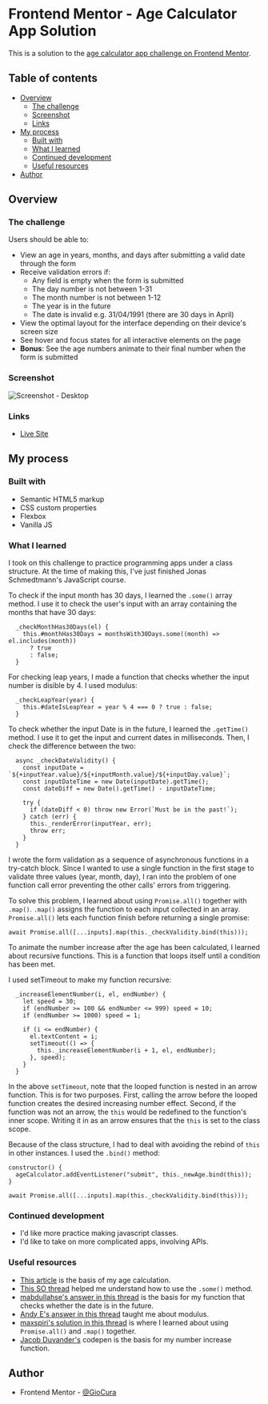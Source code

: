 # Frontend Mentor - Age Calculator App Solution

This is a solution to the [age calculator app challenge on Frontend Mentor](https://www.frontendmentor.io/challenges/advice-generator-app-QdUG-13db).

## Table of contents

- [Overview](#overview)
  - [The challenge](#the-challenge)
  - [Screenshot](#screenshot)
  - [Links](#links)
- [My process](#my-process)
  - [Built with](#built-with)
  - [What I learned](#what-i-learned)
  - [Continued development](#continued-development)
  - [Useful resources](#useful-resources)
- [Author](#author)

## Overview

### The challenge

Users should be able to:

- View an age in years, months, and days after submitting a valid date through the form
- Receive validation errors if:
  - Any field is empty when the form is submitted
  - The day number is not between 1-31
  - The month number is not between 1-12
  - The year is in the future
  - The date is invalid e.g. 31/04/1991 (there are 30 days in April)
- View the optimal layout for the interface depending on their device's screen size
- See hover and focus states for all interactive elements on the page
- **Bonus**: See the age numbers animate to their final number when the form is submitted

### Screenshot

![Screenshot - Desktop](/assets/images/screenhot.png)

### Links

- [Live Site](https://gc36-age-calculator.netlify.app/)

## My process

### Built with

- Semantic HTML5 markup
- CSS custom properties
- Flexbox
- Vanilla JS

### What I learned

I took on this challenge to practice programming apps under a class structure. At the time of making this, I've just finished Jonas Schmedtmann's JavaScript course.

To check if the input month has 30 days, I learned the `.some()` array method. I use it to check the user's input with an array containing the months that have 30 days:

```
  _checkMonthHas30Days(el) {
    this.#monthHas30Days = monthsWith30Days.some((month) => el.includes(month))
      ? true
      : false;
  }
```

For checking leap years, I made a function that checks whether the input number is disible by 4. I used modulus:

```
  _checkLeapYear(year) {
    this.#dateIsLeapYear = year % 4 === 0 ? true : false;
  }
```

To check whether the input Date is in the future, I learned the `.getTime()` method. I use it to get the input and current dates in milliseconds. Then, I check the difference between the two:

```
  async _checkDateValidity() {
    const inputDate = `${+inputYear.value}/${+inputMonth.value}/${+inputDay.value}`;
    const inputDateTime = new Date(inputDate).getTime();
    const dateDiff = new Date().getTime() - inputDateTime;

    try {
      if (dateDiff < 0) throw new Error(`Must be in the past!`);
    } catch (err) {
      this._renderError(inputYear, err);
      throw err;
    }
  }
```

I wrote the form validation as a sequence of asynchronous functions in a try-catch block. Since I wanted to use a single function in the first stage to validate three values (year, month, day), I ran into the problem of one function call error preventing the other calls' errors from triggering.

To solve this problem, I learned about using `Promise.all()` together with `.map()`. `.map()` assigns the function to each input collected in an array. `Promise.all()` lets each function finish before returning a single promise:

```
await Promise.all([...inputs].map(this._checkValidity.bind(this)));
```

To animate the number increase after the age has been calculated, I learned about recursive functions. This is a function that loops itself until a condition has been met.

I used setTimeout to make my function recursive:

```
  _increaseElementNumber(i, el, endNumber) {
    let speed = 30;
    if (endNumber >= 100 && endNumber <= 999) speed = 10;
    if (endNumber >= 1000) speed = 1;

    if (i <= endNumber) {
      el.textContent = i;
      setTimeout(() => {
        this._increaseElementNumber(i + 1, el, endNumber);
      }, speed);
    }
  }
```

In the above `setTimeout`, note that the looped function is nested in an arrow function. This is for two purposes. First, calling the arrow before the looped function creates the desired increasing number effect. Second, if the function was not an arrow, the `this` would be redefined to the function's inner scope. Writing it in as an arrow ensures that the `this` is set to the class scope.

Because of the class structure, I had to deal with avoiding the rebind of `this` in other instances. I used the `.bind()` method:

```
constructor() {
  ageCalculator.addEventListener("submit", this._newAge.bind(this));
}

await Promise.all([...inputs].map(this._checkValidity.bind(this)));
```

### Continued development

- I'd like more practice making javascript classes.
- I'd like to take on more complicated apps, involving APIs.

### Useful resources

- [This article](https://www.cuemath.com/calculators/age-calculator/) is the basis of my age calculation.
- [This SO thread](https://stackoverflow.com/questions/37428338/check-if-a-string-contains-any-element-of-an-array-in-javascript) helped me understand how to use the `.some()` method.
- [mabdullahse's answer in this thread](https://stackoverflow.com/questions/8305259/check-if-date-is-in-the-past-javascript) is the basis for my function that checks whether the date is in the future.
- [Andy E's answer in this thread](https://stackoverflow.com/questions/2821006/find-if-variable-is-divisible-by-2) taught me about modulus.
- [maxspiri's solution in this thread](https://stackoverflow.com/questions/73684496/how-to-call-async-await-api-calls-inside-foreach-loop) is where I learned about using `Promise.all()` and `.map()` together.
- [Jacob Duvander's](https://codepen.io/duvander/pen/KXOpXw) codepen is the basis for my number increase function.

## Author

- Frontend Mentor - [@GioCura](https://www.frontendmentor.io/profile/GioCura)
